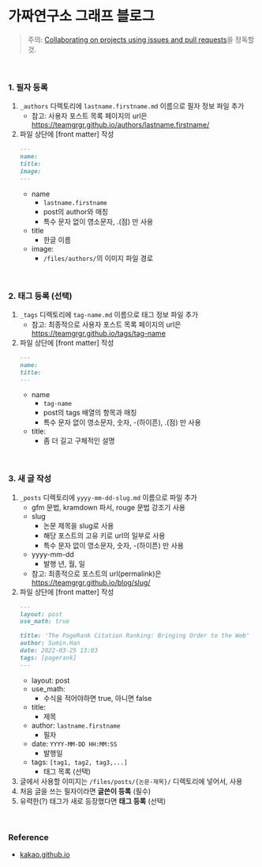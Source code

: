 # 가짜연구소 그래프 블로그

> 주의: [Collaborating on projects using issues and pull requests](https://help.github.com/categories/collaborating-on-projects-using-issues-and-pull-requests/)을 정독할 것.

<br>

### 1. 필자 등록

1. `_authors` 디렉토리에 `lastname.firstname.md` 이름으로 필자 정보 파일 추가
    - 참고: 사용자 포스트 목록 페이지의 url은 https://teamgrgr.github.io/authors/lastname.firstname/
2. 파일 상단에 [front matter] 작성
    ```md
    ---
    name: 
    title: 
    image:
    ---
    ```
    - name
        - `lastname.firstname`
        - post의 author와 매칭
        - 특수 문자 없이 영소문자, .(점) 만 사용
    - title
        - 한글 이름
    - image: 
        - `/files/authors/`의 이미지 파일 경로

<br>

### 2. 태그 등록 (선택)

1. `_tags` 디렉토리에 `tag-name.md` 이름으로 태그 정보 파일 추가
    - 참고: 최종적으로 사용자 포스트 목록 페이지의 url은 https://teamgrgr.github.io/tags/tag-name
2. 파일 상단에 [front matter] 작성
    ```md
    ---
    name: 
    title:
    --- 
    ```
    - name
        - `tag-name`
        - post의 tags 배열의 항목과 매칭
        - 특수 문자 없이 영소문자, 숫자, -(하이픈), .(점) 만 사용
    - title: 
        - 좀 더 길고 구체적인 설명

<br>

### 3. 새 글 작성

1. `_posts` 디렉토리에 `yyyy-mm-dd-slug.md` 이름으로 파일 추가
    - gfm 문법, kramdown 파서, rouge 문법 강조기 사용
    - slug
        - 논문 제목을 slug로 사용
        - 해당 포스트의 고유 키로 url의 일부로 사용
        - 특수 문자 없이 영소문자, 숫자, -(하이픈) 만 사용
    - yyyy-mm-dd
        - 발행 년, 월, 일
    - 참고: 최종적으로 포스트의 url(permalink)은 https://teamgrgr.github.io/blog/slug/
1. 파일 상단에 [front matter] 작성
    ```md
    ---
    layout: post
    use_math: true

    title: 'The PageRank Citation Ranking: Bringing Order to the Web'
    author: Sumin.Han
    date: 2022-03-25 13:03
    tags: [pagerank]
    ---
    ```
    - layout: post
    - use_math:
        - 수식을 적어야하면 true, 아니면 false
    - title:
        - 제목
    - author: `lastname.firstname`
        - 필자
    - date: `YYYY-MM-DD HH:MM:SS` 
        - 발행일
    - tags: `[tag1, tag2, tag3,...]`
        - 태그 목록 (선택)
1. 글에서 사용할 이미지는 `/files/posts/{논문-제목}/` 디렉토리에 넣어서, 사용
1. 처음 글을 쓰는 필자이라면 **글쓴이 등록** (필수)
1. 유력한(?) 태그가 새로 등장했다면 **태그 등록** (선택)

<br>

### Reference
- [kakao.github.io](https://github.com/saltfactory/kakao.github.io)

